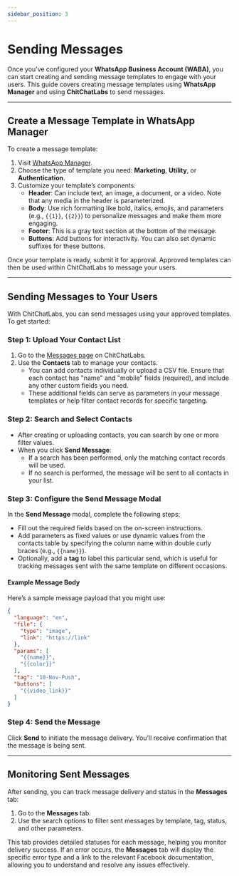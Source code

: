```yaml
---
sidebar_position: 3
---
```

# Sending Messages

Once you’ve configured your **WhatsApp Business Account (WABA)**, you can start creating and sending message templates to engage with your users. This guide covers creating message templates using **WhatsApp Manager** and using **ChitChatLabs** to send messages.

---

## Create a Message Template in WhatsApp Manager

To create a message template:
1. Visit [WhatsApp Manager](https://business.facebook.com/latest/whatsapp_manager/message_templates).
2. Choose the type of template you need: **Marketing**, **Utility**, or **Authentication**.
3. Customize your template’s components:
   - **Header**: Can include text, an image, a document, or a video. Note that any media in the header is parameterized.
   - **Body**: Use rich formatting like bold, italics, emojis, and parameters (e.g., `{{1}}`, `{{2}}`) to personalize messages and make them more engaging.
   - **Footer**: This is a gray text section at the bottom of the message.
   - **Buttons**: Add buttons for interactivity. You can also set dynamic suffixes for these buttons.

Once your template is ready, submit it for approval. Approved templates can then be used within ChitChatLabs to message your users.

---

## Sending Messages to Your Users

With ChitChatLabs, you can send messages using your approved templates. To get started:

### Step 1: Upload Your Contact List
1. Go to the [Messages page](https://chitchatlabs.com/#/messages) on ChitChatLabs.
2. Use the **Contacts** tab to manage your contacts.
   - You can add contacts individually or upload a CSV file. Ensure that each contact has "name" and "mobile" fields (required), and include any other custom fields you need.
   - These additional fields can serve as parameters in your message templates or help filter contact records for specific targeting.

### Step 2: Search and Select Contacts
- After creating or uploading contacts, you can search by one or more filter values.
- When you click **Send Message**:
  - If a search has been performed, only the matching contact records will be used.
  - If no search is performed, the message will be sent to all contacts in your list.

### Step 3: Configure the Send Message Modal
In the **Send Message** modal, complete the following steps:
- Fill out the required fields based on the on-screen instructions.
- Add parameters as fixed values or use dynamic values from the contacts table by specifying the column name within double curly braces (e.g., `{{name}}`).
- Optionally, add a **tag** to label this particular send, which is useful for tracking messages sent with the same template on different occasions.

#### Example Message Body
Here’s a sample message payload that you might use:

```json
{
  "language": "en",
  "file": {
    "type": "image",
    "link": "https://link"
  },
  "params": [
    "{{name}}",
    "{{color}}"
  ],
  "tag": "10-Nov-Push",
  "buttons": [
    "{{video_link}}"
  ]
}
```

### Step 4: Send the Message

Click **Send** to initiate the message delivery. You’ll receive confirmation that the message is being sent.

---

## Monitoring Sent Messages

After sending, you can track message delivery and status in the **Messages** tab:
1. Go to the **Messages** tab.
2. Use the search options to filter sent messages by template, tag, status, and other parameters.

This tab provides detailed statuses for each message, helping you monitor delivery success. If an error occurs, the **Messages** tab will display the specific error type and a link to the relevant Facebook documentation, allowing you to understand and resolve any issues effectively.
